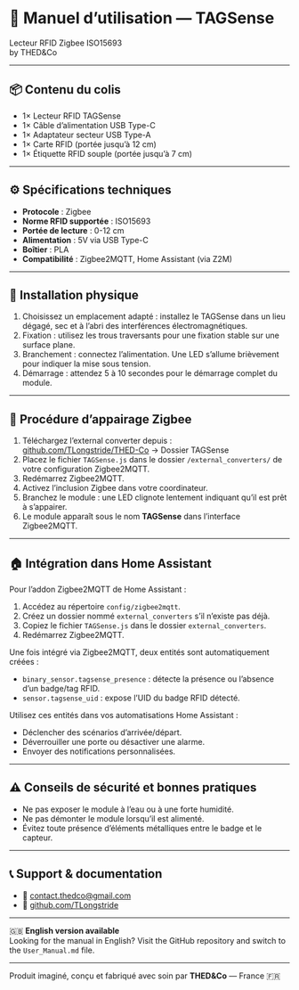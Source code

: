 # 📘 Manuel d’utilisation — TAGSense
Lecteur RFID Zigbee ISO15693  
by THED&Co

---

## 📦 Contenu du colis

- 1× Lecteur RFID TAGSense
- 1× Câble d’alimentation USB Type-C
- 1× Adaptateur secteur USB Type-A
- 1× Carte RFID (portée jusqu’à 12 cm)
- 1× Étiquette RFID souple (portée jusqu’à 7 cm)

---

## ⚙️ Spécifications techniques

- **Protocole** : Zigbee
- **Norme RFID supportée** : ISO15693
- **Portée de lecture** : 0-12 cm
- **Alimentation** : 5V via USB Type-C
- **Boîtier** : PLA
- **Compatibilité** : Zigbee2MQTT, Home Assistant (via Z2M)

---

## 🧱 Installation physique

1. Choisissez un emplacement adapté : installez le TAGSense dans un lieu dégagé, sec et à l’abri des interférences électromagnétiques.
2. Fixation : utilisez les trous traversants pour une fixation stable sur une surface plane.
3. Branchement : connectez l’alimentation. Une LED s’allume brièvement pour indiquer la mise sous tension.
4. Démarrage : attendez 5 à 10 secondes pour le démarrage complet du module.

---

## 🔗 Procédure d’appairage Zigbee

1. Téléchargez l’external converter depuis :  
   [github.com/TLongstride/THED-Co](https://github.com/TLongstride/THED-Co) → Dossier TAGSense
2. Placez le fichier `TAGSense.js` dans le dossier `/external_converters/` de votre configuration Zigbee2MQTT.
3. Redémarrez Zigbee2MQTT.
4. Activez l’inclusion Zigbee dans votre coordinateur.
5. Branchez le module : une LED clignote lentement indiquant qu’il est prêt à s’appairer.
6. Le module apparaît sous le nom **TAGSense** dans l’interface Zigbee2MQTT.

---

## 🏠 Intégration dans Home Assistant
Pour l’addon Zigbee2MQTT de Home Assistant :

1. Accédez au répertoire `config/zigbee2mqtt`.
2. Créez un dossier nommé `external_converters` s’il n’existe pas déjà.
3. Copiez le fichier `TAGSense.js` dans le dossier `external_converters`.
4. Redémarrez Zigbee2MQTT.

Une fois intégré via Zigbee2MQTT, deux entités sont automatiquement créées :

- `binary_sensor.tagsense_presence` : détecte la présence ou l’absence d’un badge/tag RFID.
- `sensor.tagsense_uid` : expose l’UID du badge RFID détecté.

Utilisez ces entités dans vos automatisations Home Assistant :

- Déclencher des scénarios d’arrivée/départ.
- Déverrouiller une porte ou désactiver une alarme.
- Envoyer des notifications personnalisées.

---

## ⚠️ Conseils de sécurité et bonnes pratiques

- Ne pas exposer le module à l’eau ou à une forte humidité.
- Ne pas démonter le module lorsqu’il est alimenté.
- Évitez toute présence d’éléments métalliques entre le badge et le capteur.

---

## 📞 Support & documentation

- 📧 contact.thedco@gmail.com
- 🔗 [github.com/TLongstride](https://github.com/TLongstride)

---

🇬🇧 **English version available**  
Looking for the manual in English? Visit the GitHub repository and switch to the `User_Manual.md` file.

---

Produit imaginé, conçu et fabriqué avec soin par **THED&Co** — France 🇫🇷